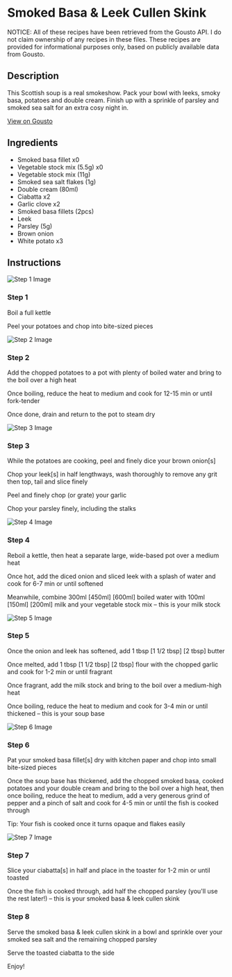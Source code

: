 # Smoked Basa & Leek Cullen Skink

NOTICE: All of these recipes have been retrieved from the Gousto API. I do not claim ownership of any recipes in these files. These recipes are provided for informational purposes only, based on publicly available data from Gousto.

## Description

This Scottish soup is a real smokeshow. Pack your bowl with leeks, smoky basa, potatoes and double cream. Finish up with a sprinkle of parsley and smoked sea salt for an extra cosy night in.

[View on Gousto](https://www.gousto.co.uk/recipes/cookbook/smoked-basa-leek-cullen-skink)

## Ingredients

- Smoked basa fillet x0
- Vegetable stock mix (5.5g) x0
- Vegetable stock mix (11g)
- Smoked sea salt flakes (1g)
- Double cream (80ml)
- Ciabatta x2
- Garlic clove x2
- Smoked basa fillets (2pcs)
- Leek
- Parsley (5g)
- Brown onion
- White potato x3

## Instructions

![Step 1 Image](https://production-media.gousto.co.uk/cms/recipe-step-image/step-1-15-1702990091980-x200.jpg)

### Step 1

Boil a full kettle

Peel your potatoes and chop into bite-sized pieces

![Step 2 Image](https://production-media.gousto.co.uk/cms/recipe-step-image/step-2-16-1702990096315-x200.jpg)

### Step 2

Add the chopped potatoes to a pot with plenty of boiled water and bring to the boil over a high heat

Once boiling, reduce the heat to medium and cook for 12-15 min or until fork-tender

Once done, drain and return to the pot to steam dry

![Step 3 Image](https://production-media.gousto.co.uk/cms/recipe-step-image/step-3-20-1702990101261-x200.jpg)

### Step 3

While the potatoes are cooking, peel and finely dice your brown onion[s]

Chop your leek[s] in half lengthways, wash thoroughly to remove any grit then top, tail and slice finely

Peel and finely chop (or grate) your garlic

Chop your parsley finely, including the stalks

![Step 4 Image](https://production-media.gousto.co.uk/cms/recipe-step-image/step-4-15-1702990106066-x200.jpg)

### Step 4

Reboil a kettle, then heat a separate large, wide-based pot over a medium heat

Once hot, add the diced onion and sliced leek with a splash of water and cook for 6-7 min or until softened

Meanwhile, combine 300ml <span class="text-purple">[450ml] </span><span class="text-danger">[600ml]</span> boiled water with 100ml <span class="text-purple">[150ml]</span> <span class="text-danger">[200ml]</span> milk and your vegetable stock mix – this is your milk stock

![Step 5 Image](https://production-media.gousto.co.uk/cms/recipe-step-image/step-5-16-1702990110661-x200.jpg)

### Step 5

Once the onion and leek has softened, add 1 tbsp <span class="text-purple">[1 1/2 tbsp] </span><span class="text-danger">[2 tbsp]</span> butter

Once melted, add 1 tbsp<span class="text-purple"> [1 1/2 tbsp] </span><span class="text-danger">[2 tbsp]</span> flour with the chopped garlic and cook for 1-2 min or until fragrant

Once fragrant, add the milk stock and bring to the boil over a medium-high heat

Once boiling, reduce the heat to medium and cook for 3-4 min or until thickened – this is your soup base

![Step 6 Image](https://production-media.gousto.co.uk/cms/recipe-step-image/step-6-16-1702990116693-x200.jpg)

### Step 6

Pat your smoked basa fillet[s] dry with kitchen paper and chop into small bite-sized pieces

Once the soup base has thickened, add the chopped smoked basa, cooked potatoes and your double cream and bring to the boil over a high heat, then once boiling, reduce the heat to medium, add a very generous grind of pepper and a pinch of salt and cook for 4-5 min or until the fish is cooked through

Tip: Your fish is cooked once it turns opaque and flakes easily

![Step 7 Image](https://production-media.gousto.co.uk/cms/recipe-step-image/step-7-15-1702990121784-x200.jpg)

### Step 7

Slice your ciabatta[s] in half and place in the toaster for 1-2 min or until toasted

Once the fish is cooked through, add half the chopped parsley (you'll use the rest later!) – this is your smoked basa & leek cullen skink

### Step 8

Serve the smoked basa & leek cullen skink in a bowl and sprinkle over your smoked sea salt and the remaining chopped parsley

Serve the toasted ciabatta to the side

Enjoy!

